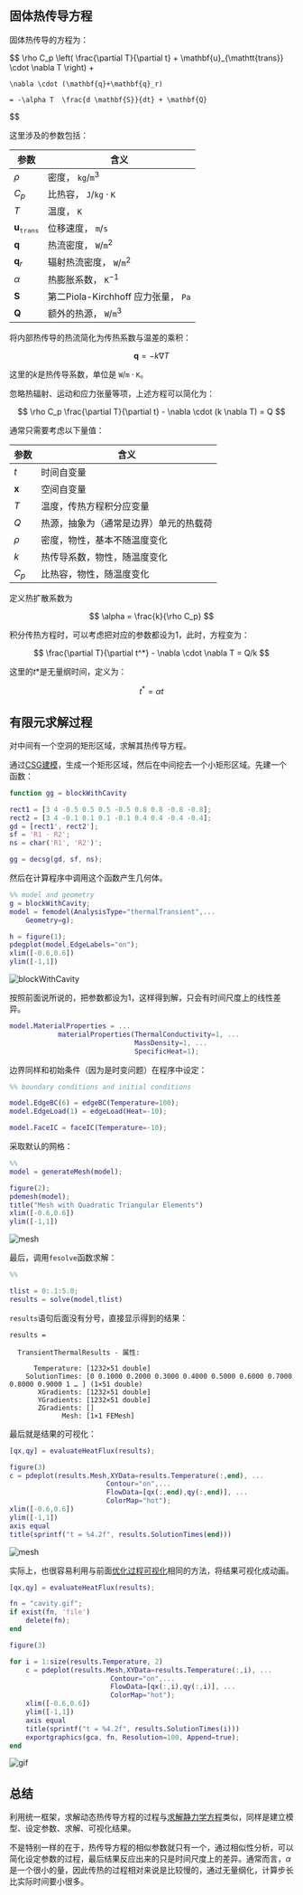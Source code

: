 ## 固体热传导方程

固体热传导的方程为：

$$
\rho C_p \left(
\frac{\partial T}{\partial t} + \mathbf{u}_{\mathtt{trans}} \cdot \nabla T
    \right) + 
    
    \nabla \cdot (\mathbf{q}+\mathbf{q}_r) 
    
    = -\alpha T  \frac{d \mathbf{S}}{dt} + \mathbf{Q}
$$

这里涉及的参数包括：

| 参数                          | 含义                                               |
| ----------------------------- | -------------------------------------------------- |
| $\rho$                        | 密度， $\mathtt{kg}/\mathtt{m}^3$                  |
| $C_p$                         | 比热容， $\mathtt{J}/\mathtt{kg} \cdot \mathtt{K}$ |
| $T$                           | 温度， $\mathtt{K}$                                |
| $\mathbf{u}_{\mathtt{trans}}$ | 位移速度， $\mathtt{m}/\mathtt{s}$                 |
| $\mathbf{q}$                  | 热流密度， $\mathtt{W}/\mathtt{m}^2$               |
| $\mathbf{q}_r$                | 辐射热流密度， $\mathtt{W}/\mathtt{m}^2$           |
| $\alpha$                      | 热膨胀系数， $\mathtt{K}^{-1}$                     |
| $\mathbf{S}$                  | 第二Piola-Kirchhoff 应力张量， $\mathtt{Pa}$       |
| $\mathbf{Q}$                  | 额外的热源， $\mathtt{W}/\mathtt{m}^3$             |


将内部热传导的热流简化为传热系数与温差的乘积：

$$
\mathbf{q} = -k \nabla T
$$

这里的$k$是热传导系数，单位是 $\mathtt{W}/\mathtt{m} \cdot \mathtt{K}$。

忽略热辐射、运动和应力张量等项，上述方程可以简化为：

$$
\rho C_p \frac{\partial T}{\partial t} - \nabla \cdot (k \nabla T) = Q
$$

通常只需要考虑以下量值：

| 参数         | 含义                                   |
| ------------ | -------------------------------------- |
| $t$          | 时间自变量                             |
| $\mathbf{x}$ | 空间自变量                             |
| $T$          | 温度，传热方程积分应变量               |
| $Q$          | 热源，抽象为（通常是边界）单元的热载荷 |
| $\rho$       | 密度，物性，基本不随温度变化           |
| $k$          | 热传导系数，物性，随温度变化           |
| $C_p$        | 比热容，物性，随温度变化               |


定义热扩散系数为

$$
\alpha = \frac{k}{\rho C_p}
$$


积分传热方程时，可以考虑把对应的参数都设为1，此时，方程变为：

$$
\frac{\partial T}{\partial t^*} - \nabla \cdot \nabla T = Q/k
$$

这里的$t*$是无量纲时间，定义为：

$$
t^* = \alpha t 
$$



## 有限元求解过程

对中间有一个空洞的矩形区域，求解其热传导方程。

通过[CSG建模](/posts/matlab/2d-geometry-csg/)，生成一个矩形区域，然后在中间挖去一个小矩形区域。先建一个函数：

```matlab
function gg = blockWithCavity

rect1 = [3 4 -0.5 0.5 0.5 -0.5 0.8 0.8 -0.8 -0.8];
rect2 = [3 4 -0.1 0.1 0.1 -0.1 0.4 0.4 -0.4 -0.4];
gd = [rect1', rect2'];
sf = 'R1 - R2';
ns = char('R1', 'R2')';

gg = decsg(gd, sf, ns);
```

然后在计算程序中调用这个函数产生几何体。

```matlab
%% model and geometry
g = blockWithCavity;
model = femodel(AnalysisType="thermalTransient",...
    Geometry=g);

h = figure(1);
pdegplot(model,EdgeLabels="on");
xlim([-0.6,0.6])
ylim([-1,1])

```

![blockWithCavity](/matlab-img/cavity-geo.png)

按照前面说所说的，把参数都设为1，这样得到解，只会有时间尺度上的线性差异。

```matlab
model.MaterialProperties = ...
            materialProperties(ThermalConductivity=1, ...
                               MassDensity=1, ...
                               SpecificHeat=1);
```

边界同样和初始条件（因为是时变问题）在程序中设定：

```matlab
%% boundary conditions and initial conditions

model.EdgeBC(6) = edgeBC(Temperature=100);
model.EdgeLoad(1) = edgeLoad(Heat=-10);

model.FaceIC = faceIC(Temperature=-10);
```

采取默认的网格：

```matlab
%%
model = generateMesh(model);

figure(2);
pdemesh(model);
title("Mesh with Quadratic Triangular Elements")
xlim([-0.6,0.6])
ylim([-1,1])
```

![mesh](/matlab-img/cavity-mesh.png)


最后，调用`fesolve`函数求解：

```matlab
%%

tlist = 0:.1:5.0;
results = solve(model,tlist)
```

`results`语句后面没有分号，直接显示得到的结果：

```
results = 

  TransientThermalResults - 属性:

      Temperature: [1232×51 double]
    SolutionTimes: [0 0.1000 0.2000 0.3000 0.4000 0.5000 0.6000 0.7000 0.8000 0.9000 1 … ] (1×51 double)
       XGradients: [1232×51 double]
       YGradients: [1232×51 double]
       ZGradients: []
             Mesh: [1×1 FEMesh]
```

最后就是结果的可视化：

```matlab
[qx,qy] = evaluateHeatFlux(results);

figure(3)
c = pdeplot(results.Mesh,XYData=results.Temperature(:,end), ...
                        Contour="on",...
                        FlowData=[qx(:,end),qy(:,end)], ...
                        ColorMap="hot");
xlim([-0.6,0.6])
ylim([-1,1])
axis equal
title(sprintf("t = %4.2f", results.SolutionTimes(end)))
```

![mesh](/matlab-img/cavity-results.png)

实际上，也很容易利用与前面[优化过程可视化](/posts/matlab/baseline_opt_in_matlab/)相同的方法，将结果可视化成动画。

```matlab
[qx,qy] = evaluateHeatFlux(results);

fn = "cavity.gif";
if exist(fn, 'file')
    delete(fn);
end

figure(3)

for i = 1:size(results.Temperature, 2)
    c = pdeplot(results.Mesh,XYData=results.Temperature(:,i), ...
                         Contour="on",...
                         FlowData=[qx(:,i),qy(:,i)], ...
                         ColorMap="hot");
    xlim([-0.6,0.6])
    ylim([-1,1])
    axis equal
    title(sprintf("t = %4.2f", results.SolutionTimes(i)))
    exportgraphics(gca, fn, Resolution=100, Append=true);    
end
```

![gif](/matlab-img/cavity.gif)


## 总结

利用统一框架，求解动态热传导方程的过程与[求解静力学方程](/posts/matlab/fem-static/)类似，同样是建立模型、设定参数、求解、可视化结果。

不是特别一样的在于，热传导方程的相似参数就只有一个，通过相似性分析，可以简化设定参数的过程，最后结果反应出来的只是时间尺度上的差异。通常而言，$\alpha$ 是一个很小的量，因此传热的过程相对来说是比较慢的，通过无量纲化，计算步长比实际时间要小很多。